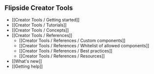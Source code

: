 ## Flipside Creator Tools

* [[Creator Tools / Getting started]]
* [[Creator Tools / Tutorials]]
* [[Creator Tools / Concepts]]
* [[Creator Tools / References]]
  * [[Creator Tools / References / Custom components]]
  * [[Creator Tools / References / Whitelist of allowed components]]
  * [[Creator Tools / References / Best practices]]
  * [[Creator Tools / References / Resources]]
* [[What's new]]
* [[Getting help]]
